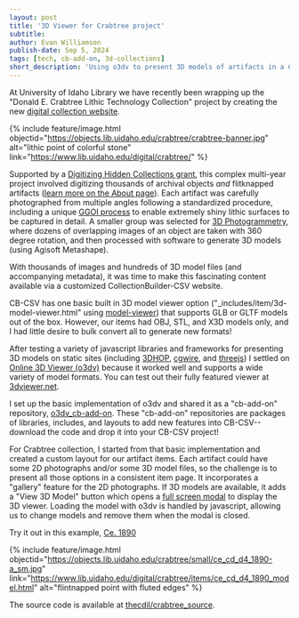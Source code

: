```yaml
---
layout: post
title: '3D Viewer for Crabtree project'
subtitle:
author: Evan Williamson
publish-date: Sep 5, 2024
tags: [tech, cb-add-on, 3d-collections]
short_description: 'Using o3dv to present 3D models of artifacts in a CB-CSV project.'
---
```


At University of Idaho Library we have recently been wrapping up the "Donald E. Crabtree Lithic Technology Collection" project by creating the new [digital collection website](https://www.lib.uidaho.edu/digital/crabtree/).

{% include feature/image.html objectid="https://objects.lib.uidaho.edu/crabtree/crabtree-banner.jpg" alt="lithic point of colorful stone" link="https://www.lib.uidaho.edu/digital/crabtree/" %}

Supported by a [Digitizing Hidden Collections grant](https://www.clir.org/hiddencollections/), this complex multi-year project involved digitizing thousands of archival objects *and* flitknapped artifacts ([learn more on the About page](https://www.lib.uidaho.edu/digital/crabtree/about.html)).
Each artifact was carefully photographed from multiple angles following a standardized procedure, including a unique [GGOI process](https://www.lib.uidaho.edu/digital/crabtree/digitization.html) to enable extremely shiny lithic surfaces to be captured in detail.
A smaller group was selected for [3D Photogrammetry](https://awbla.github.io/awbla-student-workflow/content/3-photogrammetry.html), where dozens of overlapping images of an object are taken with 360 degree rotation, and then processed with software to generate 3D models (using Agisoft Metashape).

With thousands of images and hundreds of 3D model files (and accompanying metadata), it was time to make this fascinating content available via a customized CollectionBuilder-CSV website.

CB-CSV has one basic built in 3D model viewer option ("_includes/item/3d-model-viewer.html" using [model-viewer](https://modelviewer.dev/)) that supports GLB or GLTF models out of the box. 
However, our items had OBJ, STL, and X3D models only, and I had little desire to bulk convert all to generate new formats!

After testing a variety of javascript libraries and frameworks for presenting 3D models on static sites (including [3DHOP](https://www.3dhop.net/), [cgwire](https://github.com/cgwire/js-3d-model-viewer), and [threejs](https://threejs.org)) I settled on [Online 3D Viewer (o3dv)](https://github.com/kovacsv/Online3DViewer) because it worked well and supports a wide variety of model formats.
You can test out their fully featured viewer at [3dviewer.net](https://3dviewer.net/).

I set up the basic implementation of o3dv and shared it as a "cb-add-on" repository, [o3dv_cb-add-on](https://github.com/CollectionBuilder/o3dv_cb-add-on).
These "cb-add-on" repositories are packages of libraries, includes, and layouts to add new features into CB-CSV--download the code and drop it into your CB-CSV project!

For Crabtree collection, I started from that basic implementation and created a custom layout for our artifact items.
Each artifact could have some 2D photographs and/or some 3D model files, so the challenge is to present all those options in a consistent item page. 
It incorporates a "gallery" feature for the 2D photographs.
If 3D models are available, it adds a "View 3D Model" button which opens a [full screen modal](https://getbootstrap.com/docs/5.3/components/modal/#fullscreen-modal) to display the 3D viewer.
Loading the model with o3dv is handled by javascript, allowing us to change models and remove them when the modal is closed.

Try it out in this example, [Ce. 1890](https://www.lib.uidaho.edu/digital/crabtree/items/ce_cd_d4_1890_model.html)

{% include feature/image.html objectid="https://objects.lib.uidaho.edu/crabtree/small/ce_cd_d4_1890-a_sm.jpg" link="https://www.lib.uidaho.edu/digital/crabtree/items/ce_cd_d4_1890_model.html" alt="flintnapped point with fluted edges" %}

The source code is available at [thecdil/crabtree_source](https://github.com/thecdil/crabtree_source).
